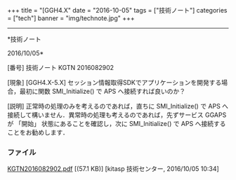 ﻿+++
title = "[GGH4.X"
date = "2016-10-05"
tags = ["技術ノート"]
categories = ["tech"]
banner = "img/technote.jpg"
+++

-----------------------------------------------------------------------------------------------------------------------------

*技術ノート

2016/10/05*


[番号]
技術ノート KGTN 2016082902

[現象]
[GGH4.X-5.X]
セッション情報取得SDKでアプリケーションを開発する場合，最初に関数
SMI_Initialize() で APS へ接続すれば良いのか？

[説明]
正常時の処理のみを考えるのであれば，直ちに SMI_Initialize() で APS
へ接続して構いません．異常時の処理も考えるのであれば，先ずサービス GGAPS
が 「開始」 状態にあることを確認し，次に SMI_Initialize() で APS
へ接続することをお勧めします．


### ファイル

 
 


[KGTN2016082902.pdf](http://techreport.kitasp.net/attachments/download/3027/KGTN2016082902.pdf)
 [(57.1 KB)] [kitasp 技術センター, 2016/10/05
10:34]


 


 


